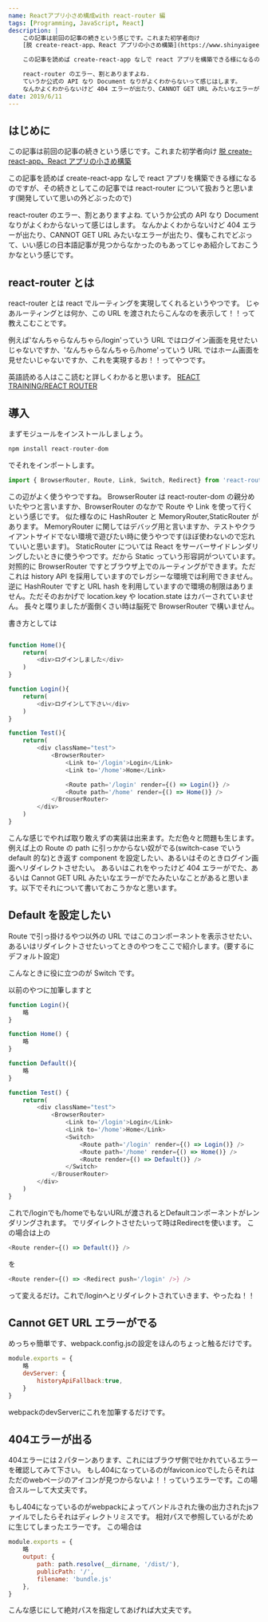```yaml
---
name: Reactアプリ小さめ構成with react-router 編
tags: [Programming, JavaScript, React]
description: |
    この記事は前回の記事の続きという感じです。これまた初学者向け
    [脱 create-react-app、React アプリの小さめ構築](https://www.shinyaigeek.com/p/22)

    この記事を読めば create-react-app なしで react アプリを構築できる様になるのですが、その続きとしてこの記事では react-router について扱おうと思います(開発していて思いの外どぶったので)

    react-router のエラー、割とありますよね.
    ていうか公式の API なり Document なりがよくわからないって感じはします。
    なんかよくわからないけど 404 エラーが出たり、CANNOT GET URL みたいなエラーが出たり、僕もこれでどぶって、いい感じの日本語記事が見つからなかったのもあってじゃあ紹介しておこうかなという感じです。
date: 2019/6/11
---
```


## はじめに

この記事は前回の記事の続きという感じです。これまた初学者向け
[脱 create-react-app、React アプリの小さめ構築](https://www.shinyaigeek.com/p/22)

この記事を読めば create-react-app なしで react アプリを構築できる様になるのですが、その続きとしてこの記事では react-router について扱おうと思います(開発していて思いの外どぶったので)

react-router のエラー、割とありますよね.
ていうか公式の API なり Document なりがよくわからないって感じはします。
なんかよくわからないけど 404 エラーが出たり、CANNOT GET URL みたいなエラーが出たり、僕もこれでどぶって、いい感じの日本語記事が見つからなかったのもあってじゃあ紹介しておこうかなという感じです。

## react-router とは

react-router とは react でルーティングを実現してくれるというやつです。
じゃあルーティングとは何か、この URL を渡されたらこんなのを表示して！！って教えこむことです。

例えば'なんちゃらなんちゃら/login'っていう URL ではログイン画面を見せたいじゃないですか、'なんちゃらなんちゃら/home'っていう URL ではホーム画面を見せたいじゃないですか、これを実現するお！！ってやつです。

英語読める人はここ読むと詳しくわかると思います。
[REACT TRAINING/REACT ROUTER](https://reacttraining.com/react-router/web/guides/quick-start)

## 導入

まずモジュールをインストールしましょう。

```TypeScript
npm install react-router-dom
```

でそれをインポートします。

```TypeScript
import { BrowserRouter, Route, Link, Switch, Redirect} from 'react-router-dom';
```

この辺がよく使うやつですね。
BrowserRouter は react-router-dom の親分めいたやつと言いますか、BrowserRouter のなかで Route や Link を使って行くという感じです。
似た様なのに HashRouter と MemoryRouter,StaticRouter があります。
MemoryRouter に関してはデバッグ用と言いますか、テストやクライアントサイドでない環境で遊びたい時に使うやつです(ほぼ使わないので忘れていいと思います)。
StaticRouter については React をサーバーサイドレンダリングしたいときに使うやつです。だから Static っていう形容詞がついています。
対照的に BrowserRouter ですとブラウザ上でのルーティングができます。ただこれは history API を採用していますのでレガシーな環境では利用できません。逆に HashRouter ですと URL hash を利用していますので環境の制限はありません。ただそのおかげで location.key や location.state はカバーされていません。
長々と喋りましたが面倒くさい時は脳死で BrowserRouter で構いません。

書き方としては

```TypeScript

function Home(){
    return(
        <div>ログインしました</div>
    )
}

function Login(){
    return(
        <div>ログインして下さい</div>
    )
}

function Test(){
    return(
        <div className="test">
            <BrowserRouter>
                <Link to='/login'>Login</Link>
                <Link to='/home'>Home</Link>

                <Route path='/login' render={() => Login()} />
                <Route path='/home' render={() => Home()} />
            </BrouserRouter>
        </div>
    )
}
```

こんな感じでやれば取り敢えずの実装は出来ます。ただ色々と問題も生じます。
例えば上の Route の path に引っかからない奴がでる(switch-case でいう default 的な)とき返す component を設定したい、あるいはそのときログイン画面へリダイレクトさせたい。
あるいはこれをやったけど 404 エラーがでた、あるいは Cannot GET URL みたいなエラーがでたみたいなことがあると思います。以下でそれについて書いておこうかなと思います。

## Default を設定したい

Route で引っ掛けるやつ以外の URL ではこのコンポーネントを表示させたい、あるいはリダイレクトさせたいってときのやつをここで紹介します。(要するにデフォルト設定)

こんなときに役に立つのが Switch です。

以前のやつに加筆しますと

```TypeScript
function Login(){
    略
}

function Home() {
    略
}

function Default(){
    略
}

function Test() {
    return(
        <div className="test">
            <BrowserRouter>
                <Link to='/login'>Login</Link>
                <Link to='/home'>Home</Link>
                <Switch>
                    <Route path='/login' render={() => Login()} />
                    <Route path='/home' render={() => Home()} />
                    <Route render={() => Default()} />
                </Switch>
            </BrouserRouter>
        </div>
    )
}
```
これで/loginでも/homeでもないURLが渡されるとDefaultコンポーネントがレンダリングされます。
でリダイレクトさせたいって時はRedirectを使います。
この場合は上の
```TypeScript
<Route render={() => Default()} />
```
を
```TypeScript
<Route render={() => <Redirect push='/login' />} />
```
って変えるだけ。これで/loginへとリダイレクトされていきます、やったね！！

## Cannot GET URL エラーがでる
めっちゃ簡単です、webpack.config.jsの設定をほんのちょっと触るだけです。

```JavaScript
module.exports = {
    略
    devServer: {
        historyApiFallback:true,
    }
}
```
webpackのdevServerにこれを加筆するだけです。

## 404エラーが出る
404エラーには２パターンあります、これにはブラウザ側で吐かれているエラーを確認してみて下さい。
もし404になっているのがfavicon.icoでしたらそれはただのwebページのアイコンが見つからないよ！！っていうエラーです。この場合スルーして大丈夫です。

もし404になっているのがwebpackによってバンドルされた後の出力されたjsファイルでしたらそれはディレクトリミスです。
相対パスで参照しているがために生じてしまったエラーです。
この場合は
```JavaScript
module.exports = {
    略
    output: {
        path: path.resolve(__dirname, '/dist/'),
        publicPath: '/',
        filename: 'bundle.js'
    },
}
```
こんな感じにして絶対パスを指定してあげれば大丈夫です。
